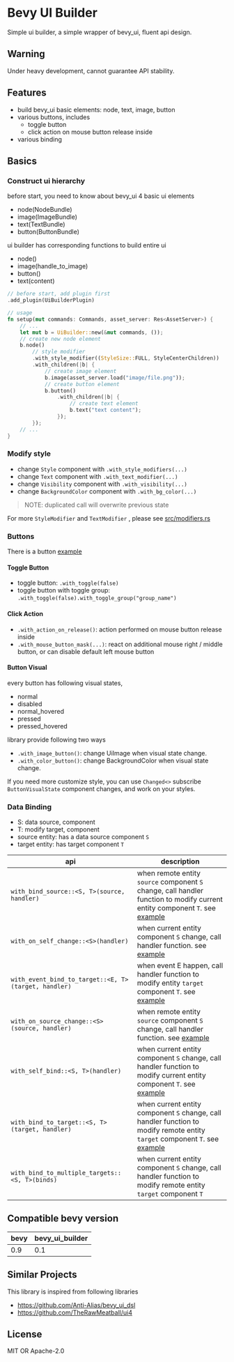 # Bevy UI Builder

Simple ui builder, a simple wrapper of bevy_ui, fluent api design.

## Warning

Under heavy development, cannot guarantee API stability.

## Features

- build bevy_ui basic elements: node, text, image, button
- various buttons, includes
    - toggle button
    - click action on mouse button release inside
- various binding

## Basics

### Construct ui hierarchy

before start, you need to know about bevy_ui 4 basic ui elements

- node(NodeBundle)
- image(ImageBundle)
- text(TextBundle)
- button(ButtonBundle)

ui builder has corresponding functions to build entire ui

- node()
- image(handle_to_image)
- button()
- text(content)

```rust
// before start, add plugin first
.add_plugin(UiBuilderPlugin)

// usage
fn setup(mut commands: Commands, asset_server: Res<AssetServer>) {
    // ...
    let mut b = UiBuilder::new(&mut commands, ());
    // create new node element
    b.node()
        // style modifier
        .with_style_modifier((StyleSize::FULL, StyleCenterChildren))
        .with_children(|b| {
            // create image element
            b.image(asset_server.load("image/file.png"));
            // create button element
            b.button()
                .with_children(|b| {
                    // create text element
                    b.text("text content");
                });
        });
    // ...
}
```

### Modify style

- change `Style` component with `.with_style_modifiers(...)`
- change `Text` component with `.with_text_modifier(...)`
- change `Visibility` component with `.with_visibility(...)`
- change `BackgroundColor` component with `.with_bg_color(...)`

> NOTE: duplicated call will overwrite previous state

For more `StyleModifier` and `TextModifier` , please see [src/modifiers.rs](src/modifiers.rs)

### Buttons

There is a button [example](examples/buttons.rs)



#### Toggle Button

- toggle button: `.with_toggle(false)`
- toggle button with toggle group: `.with_toggle(false).with_toggle_group("group_name")`

#### Click Action

- `.with_action_on_release()`: action performed on mouse button release inside
- `.with_mouse_button_mask(...)`: react on additional mouse right / middle button, or can disable default left mouse button

#### Button Visual

every button has following visual states,

- normal
- disabled
- normal_hovered
- pressed
- pressed_hovered

library provide following two ways

- `.with_image_button()`: change UiImage when visual state change.
- `.with_color_button()`: change BackgroundColor when visual state change.

If you need more customize style, you can use `Changed<>` subscribe `ButtonVisualState` component changes, and work on your styles.

### Data Binding

- S: data source, component
- T: modify target, component
- source entity: has a data source component `S`
- target entity: has target component `T`

| api                                                  | description                                                  |
| ---------------------------------------------------- | ------------------------------------------------------------ |
| `with_bind_source::<S, T>(source, handler)`          | when remote entity `source` component `S` change, call handler function to modify current entity component `T`. see [example](examples/bind_source.rs) |
| `with_on_self_change::<S>(handler)`                  | when current entity component `S` change, call handler function. see [example](examples/on_self_change.rs) |
| `with_event_bind_to_target::<E, T>(target, handler)` | when event E happen, call handler function to modify entity `target` component `T`. see [example](examples/inventory.rs) |
| `with_on_source_change::<S>(source, handler)`        | when remote entity `source` component `S` change, call handler function. see [example](examples/inventory.rs) |
| `with_self_bind::<S, T>(handler)`                    | when current entity component `S` change, call handler function to modify current entity component `T`. see [example](examples/self_bind.rs) |
| `with_bind_to_target::<S, T>(target, handler)`       | when current entity component `S` change, call handler function to modify remote entity `target` component `T`. see [example](examples/bind_to_target.rs) |
| `with_bind_to_multiple_targets::<S, T>(binds)`       | when current entity component `S` change, call handler function to modify remote entity `target` component `T` |

## Compatible bevy version

| bevy | bevy_ui_builder |
| ---- | --------------- |
| 0.9  | 0.1             |

## Similar Projects

This library is inspired from following libraries

- https://github.com/Anti-Alias/bevy_ui_dsl
- https://github.com/TheRawMeatball/ui4

## License

MIT OR Apache-2.0


